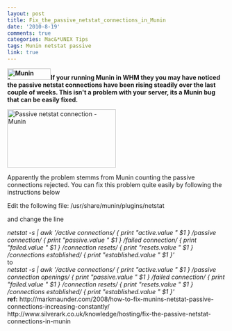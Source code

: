 ```yaml
---
layout: post
title: Fix_the_passive_netstat_connections_in_Munin
date: '2010-8-19'
comments: true
categories: Mac&*UNIX Tips
tags: Munin netstat passive
link: true
---
```

<strong> </strong>

<strong><img title="Munin Logo" src="http://www.silverark.co.uk/files/munin.png" alt="Munin Logo" width="100" height="26" />If your running Munin in WHM they you may have noticed the passive netstat connections have been rising steadily over the last couple of weeks. This isn't a problem with your server, its a Munin bug that can be easily fixed.</strong>

<strong> </strong>

<img title="Passive netstat connection - Munin" src="http://www.silverark.co.uk/files/netstat.png" alt="Passive netstat  connection - Munin" width="250" height="134" />

Apparently the problem stemms from Munin counting the passive connections rejected. You can fix this problem quite easily by following the instructions below

Edit the following file:
/usr/share/munin/plugins/netstat

and change the line
<div id="_mcePaste"><em>netstat -s | awk '/active connections/ { print "active.value " $1 } /passive connection/ { print "passive.value " $1 } /failed connection/ { print "failed.value " $1 } /connection resets/ { print "resets.value " $1 } /connections established/ { print "established.value " $1 }'</em></div>
<div>to</div>
<div id="_mcePaste"><em>netstat -s | awk '/active connections/ { print "active.value " $1 } /passive connection openings/ { print "passive.value " $1 } /failed connection/ { print "failed.value " $1 } /connection resets/ { print "resets.value " $1 } /connections established/ { print "established.value " $1 }'</em></div>
<strong> ref:</strong>
http://markmaunder.com/2008/how-to-fix-munins-netstat-passive-connections-increasing-constantly/
http://www.silverark.co.uk/knowledge/hosting/fix-the-passive-netstat-connections-in-munin
